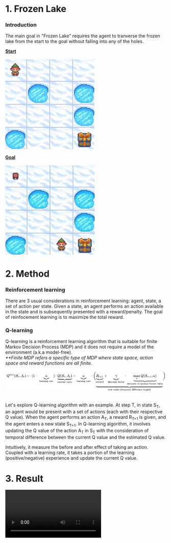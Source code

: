 # 1. Frozen Lake

### Introduction

<p>The main goal in "Frozen Lake" requires the agent to tranverse the frozen lake from the start to the goal without falling into any of the holes.</p>

<b><u>Start</u></b>
<br><br>
<img src="./asset/example-frozen-lake-start.png"></img>

<b><u>Goal</u></b>
<br><br>
<img src="./asset/example-frozen-lake-goal.png"></img>

# 2. Method

### Reinforcement learning

<p>There are 3 usual considerations in reinforcement learning: agent, state, a set of action per state. Given a state, an agent performs an action available in the state and is subsequently presented with a reward/penalty. The goal of reinfocement learning is to maximize the total reward.</p>

### Q-learning

<p>Q-learning is a reinforcement learning algorithm that is suitable for finite Markov Decision Process (MDP) and it does not require a model of the environment (a.k.a model-free).
<br>
<i>**Finite MDP refers a specific type of MDP where state space, action space and reward functions are all finite.</i>
<br><br>
<img src="./asset/q-learning-algorithm.png"></img>
<br><br>
<p>Let's explore Q-learning algorithm with an example. At step T, in state S<sub>T</sub>, an agent would be present with a set of actions (each with their respective Q value). When the agent performs an action A<sub>T</sub>, a reward R<sub>T+1</sub> is given, and the agent enters a new state S<sub>T+1</sub>. In Q-learning algorithm, it involves updating the Q value of the action A<sub>T</sub> in S<sub>T</sub> with the consideration of temporal difference between the current Q value and the estimated Q value.</p>
<p>Intuitively, it measure the before and after effect of taking an action. Coupled with a learning rate, it takes a portion of the learning (positive/negative) experience and update the current Q value.</p>

# 3. Result

<video controls>
    <source src="./asset/video.mp4" type="video/mp4"></source>
</video>
